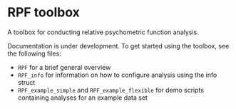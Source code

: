 # RPF toolbox

A toolbox for conducting relative psychometric function analysis.

Documentation is under development. To get started using the toolbox, see the following files:

- `RPF` for a brief general overview
- `RPF_info` for information on how to configure analysis using the info struct
- `RPF_example_simple` and `RPF_example_flexible` for demo scripts containing analyses for an example data set